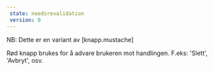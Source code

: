 ```yaml
---
 state: needsrevalidation
 version: 0
---
```

NB: Dette er en variant av [knapp.mustache]

Rød knapp brukes for å advare brukeren mot handlingen. F.eks: 'Slett', 'Avbryt', osv.
